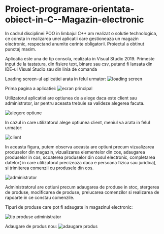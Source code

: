# Proiect-programare-orientata-obiect-in-C--Magazin-electronic


In cadrul disciplinei POO in limbajul C++ am realizat o solutie technologica, ce consta in realizarea unei aplicatii care gestioneaza un magazin electronic, respectand anumite cerinte obligatorii. Proiectul a obtinut punctaj maxim.


Aplicatia este una de tip consola, realizata in Visual Studio 2019. Primeste input de la tastatura, din fisiere text, binare sau csv, putand fi lansata din IDE-ul Visual Studio sau din linia de comanda

Loading screen-ul aplicatiei arata in felul urmator:
![loading screen](https://user-images.githubusercontent.com/20753397/211174383-4f4c3afe-9fe2-428b-b80c-358fa6113c95.png)

Prima pagina a aplicatiei:
![ecran principal](https://user-images.githubusercontent.com/20753397/211174407-28a5ddc6-bc84-4d10-8335-59784130bb82.png)

Utilizatorul aplicatiei are optiunea de a alege daca este client sau administrator, iar pentru aceasta trebuie sa valideze alegerea facuta.

![alegere optiune](https://user-images.githubusercontent.com/20753397/211174427-82fc441f-e4fa-4cea-9746-c346e3127ff8.png)

In cazul in care utilizatorul alege optiunea client, meniul va arata in felul urmator:

![client](https://user-images.githubusercontent.com/20753397/211174511-5a4e6a11-c480-46ee-b9dc-af43707dd30a.png)

In aceasta figura, putem observa aceasta are optiuni precum vizualizarea produselor din magazin, vizualizarea elementelor din cos, adaugarea produselor in cos, scoaterea produselor din cosul electronic, completarea datelor( in care utilizatorul precizeaza daca e persoana fizica sau juridica), si trimiterea comenzii cu produsele din cos.

![administrator](https://user-images.githubusercontent.com/20753397/211174633-c67e12ee-821e-4dcd-81da-f99e11038953.png)

Administratorul are optiuni precum adaugarea de produse in stoc, stergerea de produse, modificarea de produse, prelucarea comenzilor si realizarea de rapoarte in ce constau comenzile. 

Tipuri de produse care pot fi adaugate in magazinul electronic:

![tip produse administrator](https://user-images.githubusercontent.com/20753397/211174703-e9ce9082-2f82-41ae-8d99-3d16ce3c95a8.png)

Adaugare de produs nou:
![adaugare produs](https://user-images.githubusercontent.com/20753397/211174744-b41f729e-f54a-4f99-bb93-63fbeae07b7a.png)
